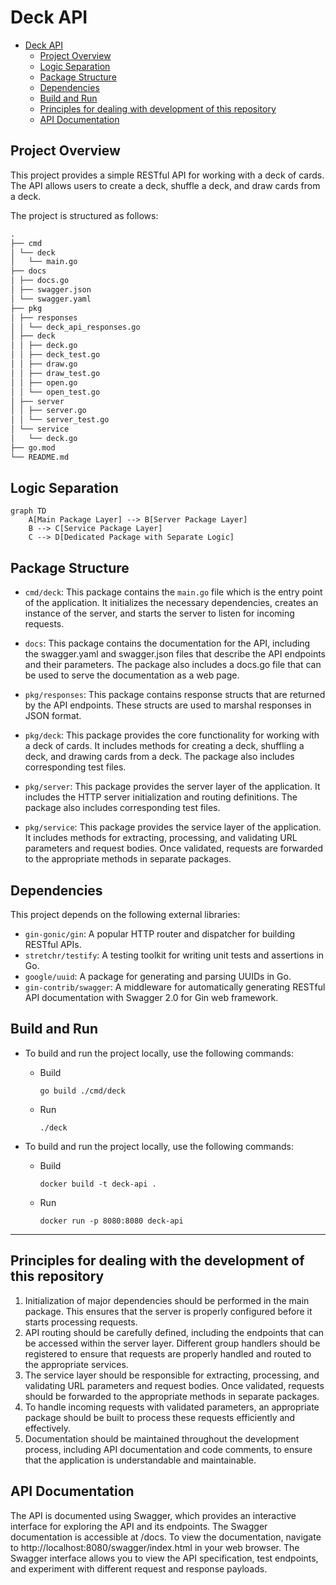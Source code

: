 # Deck API

- [Deck API](#deck-api)
  - [Project Overview](#project-overview)
  - [Logic Separation](#logic-separation)
  - [Package Structure](#package-structure)
  - [Dependencies](#dependencies)
  - [Build and Run](#build-and-run)
  - [Principles for dealing with development of this repository](#principles-for-dealing-with-development-of-this-repository)
  - [API Documentation](#api-documentation)

## Project Overview

This project provides a simple RESTful API for working with a deck of cards. The API allows users to create a deck, shuffle a deck, and draw cards from a deck.

The project is structured as follows:

```md
.
├── cmd
│ └── deck
│   └── main.go
├── docs
│ ├── docs.go
│ ├── swagger.json
│ └── swagger.yaml
├── pkg
│ ├── responses
│ │ └── deck_api_responses.go
│ ├── deck
│ │ ├── deck.go
│ │ ├── deck_test.go
│ │ ├── draw.go
│ │ ├── draw_test.go
│ │ ├── open.go
│ │ └── open_test.go
│ ├── server
│ │ ├── server.go
│ │ └── server_test.go
│ └── service
│   └── deck.go
├── go.mod
└── README.md
```

## Logic Separation

```mermaid
graph TD
    A[Main Package Layer] --> B[Server Package Layer]
    B --> C[Service Package Layer]
    C --> D[Dedicated Package with Separate Logic]
```

## Package Structure

- `cmd/deck`: This package contains the `main.go` file which is the entry point of the application. It initializes the necessary dependencies, creates an instance of the server, and starts the server to listen for incoming requests.

- `docs`: This package contains the documentation for the API, including the swagger.yaml and swagger.json files that describe the API endpoints and their parameters. The package also includes a docs.go file that can be used to serve the documentation as a web page.

- `pkg/responses`: This package contains response structs that are returned by the API endpoints. These structs are used to marshal responses in JSON format.

- `pkg/deck`: This package provides the core functionality for working with a deck of cards. It includes methods for creating a deck, shuffling a deck, and drawing cards from a deck. The package also includes corresponding test files.

- `pkg/server`: This package provides the server layer of the application. It includes the HTTP server initialization and routing definitions. The package also includes corresponding test files.

- `pkg/service`: This package provides the service layer of the application. It includes methods for extracting, processing, and validating URL parameters and request bodies. Once validated, requests are forwarded to the appropriate methods in separate packages.

## Dependencies

This project depends on the following external libraries:

- `gin-gonic/gin`: A popular HTTP router and dispatcher for building RESTful APIs.
- `stretchr/testify`: A testing toolkit for writing unit tests and assertions in Go.
- `google/uuid`: A package for generating and parsing UUIDs in Go.
- `gin-contrib/swagger`: A middleware for automatically generating RESTful API documentation with Swagger 2.0 for Gin web framework.

## Build and Run

- To build and run the project locally, use the following commands:

  - Build
    ```terminal
    go build ./cmd/deck
    ```
  - Run
    ```terminal
    ./deck
    ```

- To build and run the project locally, use the following commands:
  - Build
    ```terminal
    docker build -t deck-api .
    ```
  - Run
    ```terminal
    docker run -p 8080:8080 deck-api
    ```

---

## Principles for dealing with the development of this repository

1. Initialization of major dependencies should be performed in the main package. This ensures that the server is properly configured before it starts processing requests.
2. API routing should be carefully defined, including the endpoints that can be accessed within the server layer. Different group handlers should be registered to ensure that requests are properly handled and routed to the appropriate services.
3. The service layer should be responsible for extracting, processing, and validating URL parameters and request bodies. Once validated, requests should be forwarded to the appropriate methods in separate packages.
4. To handle incoming requests with validated parameters, an appropriate package should be built to process these requests efficiently and effectively.
5. Documentation should be maintained throughout the development process, including API documentation and code comments, to ensure that the application is understandable and maintainable.

## API Documentation

The API is documented using Swagger, which provides an interactive interface for exploring the API and its endpoints. The Swagger documentation is accessible at /docs. To view the documentation, navigate to http://localhost:8080/swagger/index.html in your web browser. The Swagger interface allows you to view the API specification, test endpoints, and experiment with different request and response payloads.
